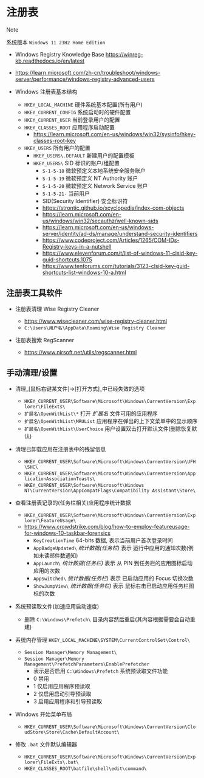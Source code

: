 # 注册表

> [!NOTE]
> 系统版本 `Windows 11 23H2 Home Edition`

- Windows Registry Knowledge Base https://winreg-kb.readthedocs.io/en/latest
- https://learn.microsoft.com/zh-cn/troubleshoot/windows-server/performance/windows-registry-advanced-users

- Windows 注册表基本结构
  * `HKEY_LOCAL_MACHINE`      硬件系统基本配置(所有用户)
  * `HKEY_CURRENT_CONFIG`     系统启动时的硬件配置
  * `HKEY_CURRENT_USER`       当前登录用户的配置
  * `HKEY_CLASSES_ROOT`       应用程序启动配置
    - https://learn.microsoft.com/en-us/windows/win32/sysinfo/hkey-classes-root-key
  * `HKEY_USERS`              所有用户的配置
    - `HKEY_USERS\.DEFAULT`   新建用户的配置模板
    - `HKEY_USERS\`           SID 标识的账户/组配置
      * `S-1-5-18`    微软预定义本地系统安全服务账户
      * `S-1-5-19`    微软预定义 NT Authority 账户
      * `S-1-5-20`    微软预定义 Network Service 账户
      * `S-1-5-21-`   当前用户
      * SID(Security Identifier) 安全标识符
      * https://strontic.github.io/xcyclopedia/index-com-objects
      * https://learn.microsoft.com/en-us/windows/win32/secauthz/well-known-sids
      * https://learn.microsoft.com/en-us/windows-server/identity/ad-ds/manage/understand-security-identifiers
      * https://www.codeproject.com/Articles/1265/COM-IDs-Registry-keys-in-a-nutshell
      * https://www.elevenforum.com/t/list-of-windows-11-clsid-key-guid-shortcuts.1075
      * https://www.tenforums.com/tutorials/3123-clsid-key-guid-shortcuts-list-windows-10-a.html

## 注册表工具软件

- 注册表清理 Wise Registry Cleaner
  * https://www.wisecleaner.com/wise-registry-cleaner.html
  * `C:\Users\用户名\AppData\Roaming\Wise Registry Cleaner`

- 注册表搜索 RegScanner
  * https://www.nirsoft.net/utils/regscanner.html

## 手动清理/设置

- 清理_[鼠标右键某文件]->[打开方式]_中已经失效的选项
  * `HKEY_CURRENT_USER\Software\Microsoft\Windows\CurrentVersion\Explorer\FileExts\`
  * `扩展名\OpenWithList\*`            打开 _扩展名_ 文件可用的应用程序
  * `扩展名\OpenWithList\MRUList`      应用程序在弹出的上下文菜单中的显示顺序
  * `扩展名\OpenWithList\UserChoice`   用户设置双击打开默认文件(删除恢复默认)

- 清理已卸载应用在注册表中的残留信息
  * `HKEY_CURRENT_USER\Software\Microsoft\Windows\CurrentVersion\UFH\SHC\`
  * `HKEY_CURRENT_USER\Software\Microsoft\Windows\CurrentVersion\ApplicationAssociationToasts\`
  * `HKEY_CURRENT_USER\Software\Microsoft\Windows NT\CurrentVersion\AppCompatFlags\Compatibility Assistant\Store\`

- 查看注册表记录的(任务栏相关)应用程序统计数据
  * `HKEY_CURRENT_USER\Software\Microsoft\Windows\CurrentVersion\Explorer\FeatureUsage\`
  * https://www.crowdstrike.com/blog/how-to-employ-featureusage-for-windows-10-taskbar-forensics
    - `KeyCreationTime` 64-bits 数据, 表示当前用户首次登录时间
    - `AppBadgeUpdated\`   _统计数据(任务栏)_ 表示 运行中应用的通知次数(例如未读邮件数通知)
    - `AppLaunch\`         _统计数据(任务栏)_ 表示 从 PIN 到任务栏的应用图标启动应用的次数
    - `AppSwitched\`       _统计数据(任务栏)_ 表示 已启动应用的 Focus 切换次数
    - `ShowJumpView\`      _统计数据(任务栏)_ 表示 鼠标右击已启动应用任务栏图标的次数

- 系统预读取文件(加速应用启动速度)
  * 删除 `C:\Windows\Prefetch\` 目录内容然后重启(其内容根据需要会自动重建)

- 系统内存管理 `HKEY_LOCAL_MACHINE\SYSTEM\CurrentControlSet\Control\`
  * `Session Manager\Memory Management\`
  * `Session Manager\Memory Management\PrefetchParameters\EnablePrefetcher`
    - 表示是否启用 `C:\Windows\Prefetch` 系统预读取文件功能
    - 0 禁用
    - 1 仅启用应用程序预读取
    - 2 仅启用启动引导预读取
    - 3 启用应用程序和引导预读取

- Windows 开始菜单布局
  * `HKEY_CURRENT_USER\Software\Microsoft\Windows\CurrentVersion\CloudStore\Store\Cache\DefaultAccount\`

- 修改 `.bat` 文件默认编辑器
  * `HKEY_CURRENT_USER\Software\Microsoft\Windows\CurrentVersion\Explorer\FileExts\.bat\`
  * `HKEY_CLASSES_ROOT\batfile\shell\edit\command\`
